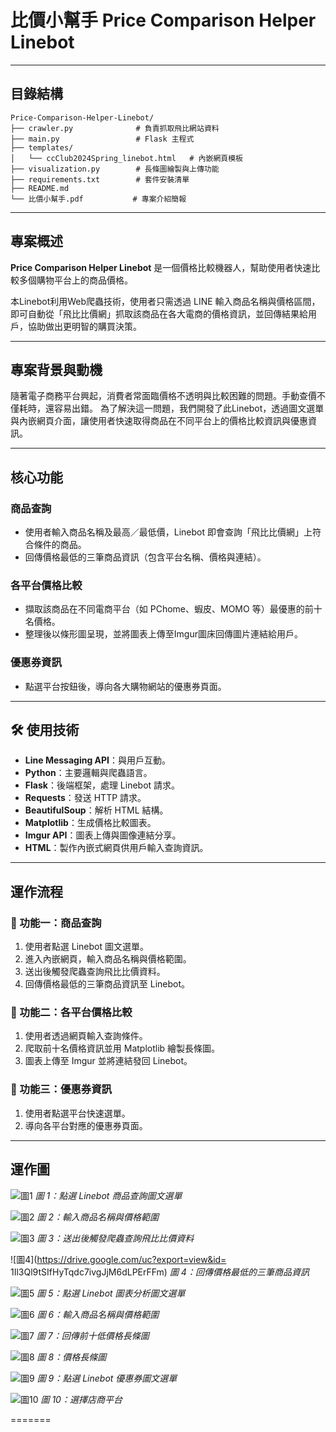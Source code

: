 # 比價小幫手 Price Comparison Helper Linebot
---

## 目錄結構
```
Price-Comparison-Helper-Linebot/
├── crawler.py              # 負責抓取飛比網站資料
├── main.py                 # Flask 主程式
├── templates/
│   └── ccClub2024Spring_linebot.html   # 內嵌網頁模板
├── visualization.py        # 長條圖繪製與上傳功能
├── requirements.txt        # 套件安裝清單
├── README.md
└── 比價小幫手.pdf           # 專案介紹簡報
```

---
##  專案概述

**Price Comparison Helper Linebot** 是一個價格比較機器人，幫助使用者快速比較多個購物平台上的商品價格。

本Linebot利用Web爬蟲技術，使用者只需透過 LINE 輸入商品名稱與價格區間，即可自動從「飛比比價網」抓取該商品在各大電商的價格資訊，並回傳結果給用戶，協助做出更明智的購買決策。

---

##  專案背景與動機

隨著電子商務平台興起，消費者常面臨價格不透明與比較困難的問題。手動查價不僅耗時，還容易出錯。 
為了解決這一問題，我們開發了此Linebot，透過圖文選單與內嵌網頁介面，讓使用者快速取得商品在不同平台上的價格比較資訊與優惠資訊。

---

##  核心功能

###  商品查詢
- 使用者輸入商品名稱及最高／最低價，Linebot 即會查詢「飛比比價網」上符合條件的商品。
- 回傳價格最低的三筆商品資訊（包含平台名稱、價格與連結）。

###  各平台價格比較
- 擷取該商品在不同電商平台（如 PChome、蝦皮、MOMO 等）最優惠的前十名價格。
- 整理後以條形圖呈現，並將圖表上傳至Imgur圖床回傳圖片連結給用戶。

###  優惠券資訊
- 點選平台按鈕後，導向各大購物網站的優惠券頁面。

---

## 🛠 使用技術

- **Line Messaging API**：與用戶互動。
- **Python**：主要邏輯與爬蟲語言。
- **Flask**：後端框架，處理 Linebot 請求。
- **Requests**：發送 HTTP 請求。
- **BeautifulSoup**：解析 HTML 結構。
- **Matplotlib**：生成價格比較圖表。
- **Imgur API**：圖表上傳與圖像連結分享。
- **HTML**：製作內嵌式網頁供用戶輸入查詢資訊。

---

##  運作流程

### 🔹 功能一：商品查詢
1. 使用者點選 Linebot 圖文選單。
2. 進入內嵌網頁，輸入商品名稱與價格範圍。
3. 送出後觸發爬蟲查詢飛比比價資料。
4. 回傳價格最低的三筆商品資訊至 Linebot。

### 🔹 功能二：各平台價格比較
1. 使用者透過網頁輸入查詢條件。
2. 爬取前十名價格資訊並用 Matplotlib 繪製長條圖。
3. 圖表上傳至 Imgur 並將連結發回 Linebot。

### 🔹 功能三：優惠券資訊
1. 使用者點選平台快速選單。
2. 導向各平台對應的優惠券頁面。

---
##  運作圖
![圖1](https://drive.google.com/uc?export=view&id=1_QSuJh5bfLXPpFAi-UBjMu2jIGSepBJ1)
*圖 1：點選 Linebot 商品查詢圖文選單*

![圖2](https://drive.google.com/uc?export=view&id=1CBqIt9aEkEaJ0SHi5dRFDXKtaAoQeT2g)
*圖 2：輸入商品名稱與價格範圍*

![圖3](https://drive.google.com/uc?export=view&id=1vAvEY5_5qgPMiEemJRc7CqMv89a5pTyu)
*圖 3：送出後觸發爬蟲查詢飛比比價資料*

![圖4](https://drive.google.com/uc?export=view&id= 1Il3Ql9tSIfHyTqdc7ivgJjM6dLPErFFm)
*圖 4：回傳價格最低的三筆商品資訊*

![圖5](https://drive.google.com/uc?export=view&id=1dt3hQxszeatT3KSF6ogxZA8QBYsscpj-)
*圖 5：點選 Linebot 圖表分析圖文選單*

![圖6](https://drive.google.com/uc?export=view&id=1PytMMrAHNbGujM-1xS3YKYqD8aAXXGLc)
*圖 6：輸入商品名稱與價格範圍*

![圖7](https://drive.google.com/uc?export=view&id=126yhqP-otzhMluCU-9jZh4gLpCmye3i5)
*圖 7：回傳前十低價格長條圖*

![圖8](https://drive.google.com/uc?export=view&id=1uq-xFDw4-LLiJoJIPjGN2a9LN_I9k7hE)
*圖 8：價格長條圖*

![圖9](https://drive.google.com/uc?export=view&id=1yKFg0gbgLUHmqfvsN3hKMX1AoQqmY8Mz)
*圖 9：點選 Linebot 優惠券圖文選單*

![圖10](https://drive.google.com/uc?export=view&id=13WtBS6puU549MnriwPQPv2ao1-OT_Sty)
*圖 10：選擇店商平台*


=======



